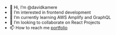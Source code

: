 - 👋 Hi, I’m @davidkamere
- 👀 I’m interested in frontend development
- 🌱 I’m currently learning AWS Amplify and GraphQL
- 💞️ I’m looking to collaborate on React Projects
- 📫 How to reach me [portfolio](https://portfolio-davidkamere.vercel.app/)

<!---
davidkamere/davidkamere is a ✨ special ✨ repository because its `README.md` (this file) appears on your GitHub profile.
You can click the Preview link to take a look at your changes.
--->
